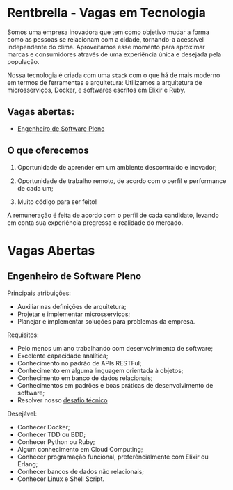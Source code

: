 
# Rentbrella - Vagas em Tecnologia

Somos uma empresa inovadora que tem como objetivo mudar a forma como as pessoas se relacionam com a cidade, tornando-a acessível independente do clima. Aproveitamos esse momento para aproximar marcas e consumidores através de uma experiência única e desejada pela população.

Nossa tecnologia é criada com uma `stack` com o que há de mais moderno em termos de ferramentas e arquitetura: Utilizamos a arquitetura de microsserviços, Docker, e softwares escritos em Elixir e Ruby.

## Vagas abertas:

* [Engenheiro de Software Pleno](#engenheiro-de-software-pleno)

## O que oferecemos

1. Oportunidade de aprender em um ambiente descontraído e inovador;

2. Oportunidade de trabalho remoto, de acordo com o perfil e performance de cada um;

3. Muito código para ser feito!

A remuneração é feita de acordo com o perfil de cada candidato, levando em conta sua experiência pregressa e realidade do mercado.

# Vagas Abertas

## Engenheiro de Software Pleno

Principais atribuições:

* Auxiliar nas definições de arquitetura;
* Projetar e implementar microsserviços;
* Planejar e implementar soluções para problemas da empresa.

Requisitos:

* Pelo menos um ano trabalhando com desenvolvimento de software;
* Excelente capacidade analítica;
* Conhecimento no padrão de APIs RESTFul;
* Conhecimento em alguma linguagem orientada à objetos;
* Conhecimento em banco de dados relacionais;
* Conhecimentos em padrões e boas práticas de desenvolvimento de software;
* Resolver nosso [desafio técnico](/challenges/dev-junior-pleno.md)

Desejável:

* Conhecer Docker;
* Conhecer TDD ou BDD;
* Conhecer Python ou Ruby;
* Algum conhecimento em Cloud Computing;
* Conhecer programação funcional, preferêncialmente com Elixir ou Erlang;
* Conhecer bancos de dados não relacionais;
* Conhecer Linux e Shell Script.